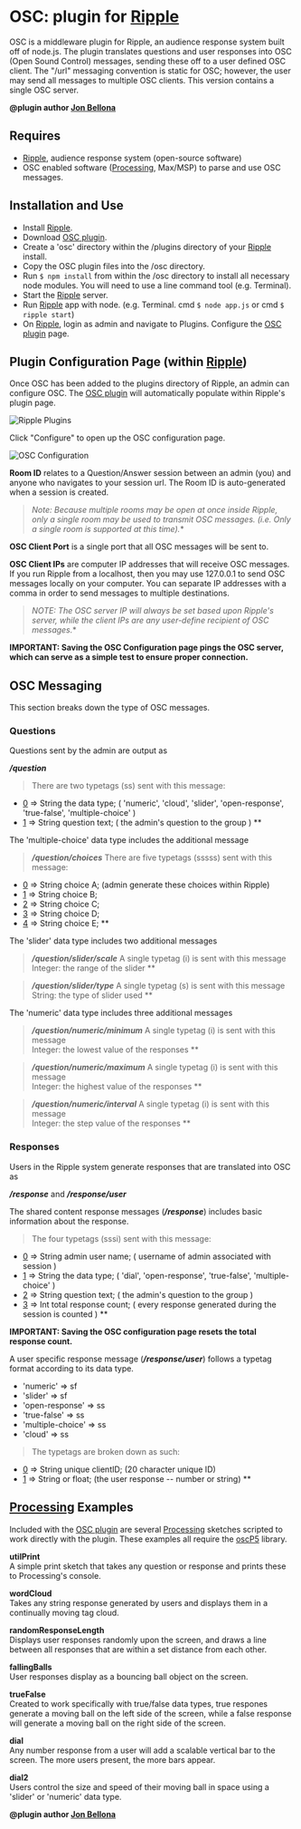 OSC: plugin for [Ripple][0]
====================

OSC is a middleware plugin for Ripple, an audience response system built off of node.js.
The plugin translates questions and user responses into OSC (Open Sound Control) messages, sending these off to a user defined OSC client.
The "/url" messaging convention is static for OSC; however, the user may send all messages to multiple OSC clients.
This version contains a single OSC server.

**@plugin author [Jon Bellona][1]**

Requires
---------------------

- [Ripple][0], audience response system (open-source software)
- OSC enabled software ([Processing][2], Max/MSP) to parse and use OSC messages.



Installation and Use
---------------------

- Install [Ripple][0].
- Download [OSC plugin][5].
- Create a 'osc' directory within the /plugins directory of your [Ripple][0] install. 
- Copy the OSC plugin files into the /osc directory.
- Run <code>$ npm install</code>  from within the /osc directory to install all necessary node modules. You will need to use a line command tool (e.g. Terminal).
- Start the [Ripple][0] server.
- Run [Ripple][0] app with node. (e.g. Terminal. cmd <code>$ node app.js</code>  or cmd <code>$ ripple start</code>)
- On [Ripple][0], login as admin and navigate to Plugins. Configure the [OSC plugin][5] page.



Plugin Configuration Page (within [Ripple][0])
---------------------

Once OSC has been added to the plugins directory of Ripple, an admin can configure OSC.
The [OSC plugin][5] will automatically populate within Ripple's plugin page. 

![Ripple Plugins][img1]

Click "Configure" to open up the OSC configuration page.

![OSC Configuration][img2]

__Room ID__ relates to a Question/Answer session between an admin (you) and anyone who navigates to your session url. The Room ID is auto-generated when a session is created.

 > *Note: Because multiple rooms may be open at once inside Ripple, only a single room may be used to transmit OSC messages. (i.e. Only a single room is supported at this time).**

__OSC Client Port__ is a single port that all OSC messages will be sent to.

__OSC Client IPs__ are computer IP addresses that will receive OSC messages. If you run Ripple from a localhost, then you may use 127.0.0.1 to send OSC messages locally on your computer. You can separate IP addresses with a comma in order to send messages to multiple destinations.

> *NOTE: The OSC server IP will always be set based upon Ripple's server, while the client IPs are any user-define recipient of OSC messages.**

**IMPORTANT: Saving the OSC Configuration page pings the OSC server, which can serve as a simple test to ensure proper connection.**



OSC Messaging
---------------------

This section breaks down the type of OSC messages.

### Questions
Questions sent by the admin are output as

__*/question*__

> There are two typetags (ss) sent with this message:
 * [0] => String the data type;       ( 'numeric', 'cloud', 'slider', 'open-response', 'true-false', 'multiple-choice' )
 * [1] => String question text;       ( the admin's question to the group )
**

The 'multiple-choice' data type includes the additional message

> __*/question/choices*__
 There are five typetags (sssss) sent with this message:
 * [0] => String choice A;            (admin generate these choices within Ripple)
 * [1] => String choice B;
 * [2] => String choice C;
 * [3] => String choice D;
 * [4] => String choice E;
**

The 'slider' data type includes two additional messages

> __*/question/slider/scale*__
 A single typetag (i) is sent with this message  <br/>
 Integer: the range of the slider
**

> __*/question/slider/type*__
 A single typetag (s) is sent with this message  <br/>
 String: the type of slider used
**

The 'numeric' data type includes three additional messages

> __*/question/numeric/minimum*__
 A single typetag (i) is sent with this message <br/>
 Integer: the lowest value of the responses
**

> __*/question/numeric/maximum*__
 A single typetag (i) is sent with this message <br/>
 Integer: the highest value of the responses
**

> __*/question/numeric/interval*__
 A single typetag (i) is sent with this message <br/>
 Integer: the step value of the responses
**

### Responses
Users in the Ripple system generate responses that are translated into OSC as

__*/response*__ and __*/response/user*__

The shared content response messages (__*/response*__) includes basic information about the response.

> The four typetags (sssi) sent with this message:
 * [0] => String admin user name;     ( username of admin associated with session )
 * [1] => String the data type;       ( 'dial', 'open-response', 'true-false', 'multiple-choice' )
 * [2] => String question text;       ( the admin's question to the group )
 * [3] => Int total response count;   ( every response generated during the session is counted )
**

**IMPORTANT: Saving the OSC configuration page resets the total response count.**

A user specific response message (__*/response/user*__) follows a typetag format according to its data type.
* 'numeric'         =>   sf 
* 'slider'          =>   sf
* 'open-response'   =>   ss
* 'true-false'      =>   ss
* 'multiple-choice' =>   ss
* 'cloud'           =>   ss

> The typetags are broken down as such:
 * [0] => String unique clientID;     (20 character unique ID)
 * [1] => String or float;            (the user response -- number or string)
**

[Processing][2] Examples
---------------------

Included with the [OSC plugin][5] are several [Processing][2] sketches scripted to work directly with the plugin. These examples all require the [oscP5][3] library.

**utilPrint**	
A simple print sketch that takes any question or response and prints these to Processing's console.

**wordCloud**  
Takes any string response generated by users and displays them in a continually moving tag cloud.

**randomResponseLength**	
Displays user responses randomly upon the screen, and draws a line between all responses that are within a set distance from each other.

**fallingBalls**	
User responses display as a bouncing ball object on the screen.

**trueFalse**	
Created to work specifically with true/false data types, true respones generate a moving ball on the left side of the screen, while a false response will generate a moving ball on the right side of the screen.

**dial**	
Any number response from a user will add a scalable vertical bar to the screen. The more users present, the more bars appear.

**dial2**	
Users control the size and speed of their moving ball in space using a 'slider' or 'numeric' data type.

**@plugin author [Jon Bellona][1]**

[0]: http://git.uoregon.edu/  "Ripple on github"
[1]: http://jpbellona.com/  "Jon Bellona"
[2]: http://processing.org/  "http://processing.org/"
[3]: http://www.sojamo.de/libraries/oscP5/  "oscP5 library"
[4]: https://npmjs.org/package/npm "A package manage for node"
[5]: http://github.org "OSC plugin on github"

[img1]: https://jpbellona.github.io/ripple-osc/images/ripple-plugins.png "Ripple Plugins page"
[img2]: https://jpbellona.github.io/ripple-osc/images/osc-config.png "OSC Config page"